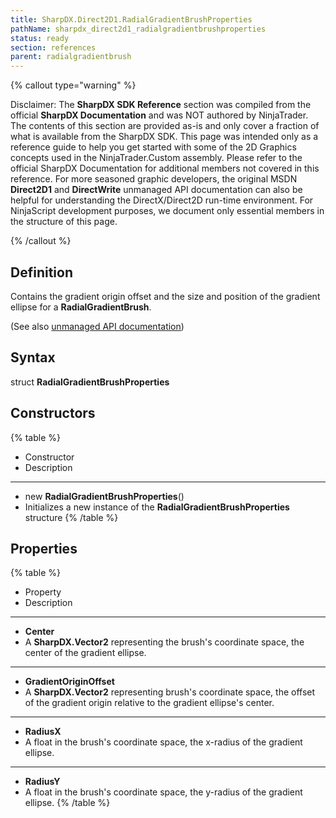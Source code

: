 ```yaml
---
title: SharpDX.Direct2D1.RadialGradientBrushProperties
pathName: sharpdx_direct2d1_radialgradientbrushproperties
status: ready
section: references
parent: radialgradientbrush
---
```


{% callout type="warning" %}

Disclaimer: The **SharpDX SDK Reference** section was compiled from the official **SharpDX Documentation** and was NOT authored by NinjaTrader. The contents of this section are provided as-is and only cover a fraction of what is available from the SharpDX SDK. This page was intended only as a reference guide to help you get started with some of the 2D Graphics concepts used in the NinjaTrader.Custom assembly. Please refer to the official SharpDX Documentation for additional members not covered in this reference. For more seasoned graphic developers, the original MSDN **Direct2D1** and **DirectWrite** unmanaged API documentation can also be helpful for understanding the DirectX/Direct2D run-time environment. For NinjaScript development purposes, we document only essential members in the structure of this page.

{% /callout %}

## Definition

Contains the gradient origin offset and the size and position of the gradient ellipse for a **RadialGradientBrush**.

(See also [unmanaged API documentation](http://msdn.microsoft.com/en-us/library/dd368149.aspx))

## Syntax

struct **RadialGradientBrushProperties**

## Constructors

{% table %}

* Constructor
* Description

---

* new **RadialGradientBrushProperties**()
* Initializes a new instance of the **RadialGradientBrushProperties** structure
{% /table %}

## Properties

{% table %}

* Property
* Description

---

* **Center**
* A **SharpDX.Vector2** representing the brush's coordinate space, the center of the gradient ellipse.

---

* **GradientOriginOffset**
* A **SharpDX.Vector2** representing brush's coordinate space, the offset of the gradient origin relative to the gradient ellipse's center.

---

* **RadiusX**
* A float in the brush's coordinate space, the x-radius of the gradient ellipse.

---

* **RadiusY**
* A float in the brush's coordinate space, the y-radius of the gradient ellipse.
{% /table %}
